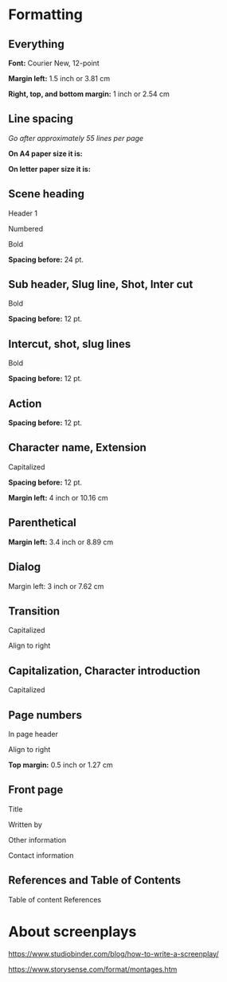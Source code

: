 # Formatting

## Everything
**Font:** Courier New, 12-point

**Margin left:** 1.5 inch or 3.81 cm

**Right, top, and bottom margin:** 1 inch or 2.54 cm

## Line spacing
*Go after approximately 55 lines per page*

**On A4 paper size it is:**

**On letter paper size it is:**

## Scene heading
Header 1

Numbered

Bold

**Spacing before:** 24 pt.


## Sub header, Slug line, Shot, Inter cut
Bold

**Spacing before:** 12 pt.

## Intercut, shot, slug lines
Bold

**Spacing before:** 12 pt.

## Action
**Spacing before:** 12 pt.

## Character name, Extension
Capitalized

**Spacing before:** 12 pt.

**Margin left:** 4 inch or 10.16 cm

## Parenthetical

**Margin left:** 3.4 inch or 8.89 cm

## Dialog
Margin left: 3 inch or 7.62 cm

## Transition
Capitalized

Align to right

## Capitalization, Character introduction
Capitalized

## Page numbers
In page header

Align to right

**Top margin:** 0.5 inch or 1.27 cm

## Front page
Title

Written by

Other information

Contact information

## References and Table of Contents
Table of content
References

# About screenplays
https://www.studiobinder.com/blog/how-to-write-a-screenplay/

https://www.storysense.com/format/montages.htm
